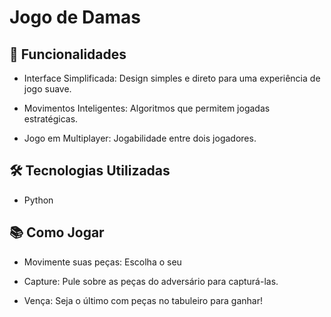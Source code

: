 # Jogo de Damas

## 🚀 Funcionalidades


<!--ts-->

* Interface Simplificada: Design simples e direto para uma experiência de jogo suave.

* Movimentos Inteligentes: Algoritmos que permitem jogadas estratégicas.

* Jogo em Multiplayer: Jogabilidade entre dois jogadores. 

## 🛠️ Tecnologias Utilizadas

* Python

## 📚 Como Jogar

* Movimente suas peças: Escolha o seu 

* Capture: Pule sobre as peças do adversário para capturá-las.

* Vença: Seja o último com peças no tabuleiro para ganhar!
